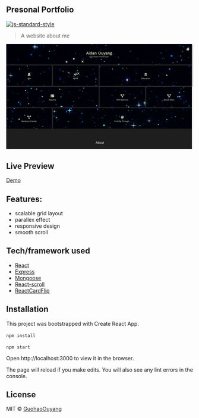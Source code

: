 ## Presonal Portfolio

[![js-standard-style](https://img.shields.io/badge/code%20style-standard-brightgreen.svg?style=flat)](https://github.com/feross/standard)

> A website about me

![hp](/src/components/bgImages/homepage.png?raw=true "Optional Title")

## Live Preview

[Demo](https://guohaoouyang.github.io/portfolio/)

## Features:

- scalable grid layout
- parallex effect
- responsive design
- smooth scroll

## Tech/framework used

- [React](https://reactjs.org/)
- [Express](https://expressjs.com/)
- [Mongoose](https://mongoosejs.com/)
- [React-scroll](https://github.com/fisshy/react-scroll)
- [ReactCardFlip](https://github.com/AaronCCWong/react-card-flip)

## Installation

This project was bootstrapped with Create React App.

`npm install`

`npm start`

Open http://localhost:3000 to view it in the browser.

The page will reload if you make edits.
You will also see any lint errors in the console.

## License

MIT © [GuohaoOuyang]()
